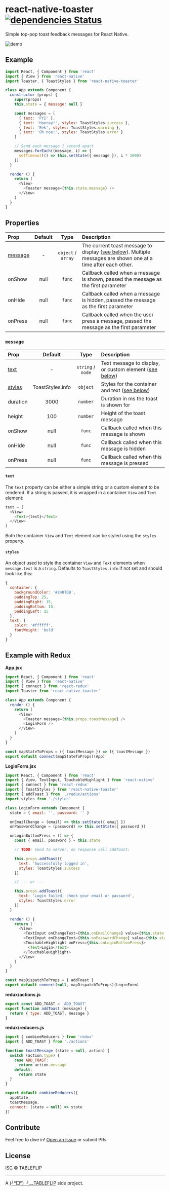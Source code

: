 # react-native-toaster [![dependencies Status](https://david-dm.org/tableflip/react-native-toaster/status.svg)](https://david-dm.org/tableflip/react-native-toaster)

Simple top-pop toast feedback messages for React Native.

![demo](https://cloud.githubusercontent.com/assets/152863/20730697/fb6bf4e0-b67e-11e6-9964-591fb7a1dc78.gif)

## Example

```js
import React, { Component } from 'react'
import { View } from 'react-native'
import Toaster, { ToastStyles } from 'react-native-toaster'

class App extends Component {
  constructor (props) {
    super(props)
    this.state = { message: null }

    const messages = [
      { text: 'FYI' },
      { text: 'Hooray!', styles: ToastStyles.success },
      { text: 'Eek', styles: ToastStyles.warning },
      { text: 'Oh noe!', styles: ToastStyles.error }
    ]

    // Send each message 1 second apart
    messages.forEach((message, i) => {
      setTimeout(() => this.setState({ message }), i * 1000)
    })
  }

  render () {
    return (
      <View>
        <Toaster message={this.state.message} />
      </View>
    )
  }
}
```

## Properties

| Prop  | Default  | Type | Description |
| :------------ |:---------------:| :---------------:| :-----|
| [message](#message) | - | `object` / `array` | The current toast message to display ([see below](#message)). Multiple messages are shown one at a time after each other. |
| onShow | null | `func` | Callback called when a message is shown, passed the message as the first parameter |
| onHide | null | `func` | Callback called when a message is hidden, passed the message as the first parameter |
| onPress | null | `func` | Callback called when the user press a message, passed the message as the first parameter |

### `message`

| Prop  | Default  | Type | Description |
| :------------ |:---------------:| :---------------:| :-----|
| [text](#text) | - | `string` / `node` | Text message to display, or custom element ([see below](#text)) |
| [styles](#styles) | ToastStyles.info | `object` | Styles for the container and text ([see below](#styles)) |
| duration | 3000 | `number` | Duration in ms the toast is shown for |
| height | 100 | `number` | Height of the toast message |
| onShow | null | `func` | Callback called when this message is shown |
| onHide | null | `func` | Callback called when this message is hidden |
| onPress | null | `func` | Callback called when this message is pressed |

#### `text`

The `text` property can be either a simple string or a custom element to be rendered. If a string is passed, it is wrapped in a container `View` and `Text` element:

```js
text = (
  <View>
    <Text>{text}</Text>
  </View>
)
```

Both the container `View` and `Text` element can be styled using the `styles` property.

#### `styles`

An object used to style the container `View` and `Text` elements when `message.text` is a `string`. Defaults to `ToastStyles.info` if not set and should look like this:

```js
{
  container: {
    backgroundColor: '#2487DB',
    paddingTop: 25,
    paddingRight: 15,
    paddingBottom: 15,
    paddingLeft: 15
  },
  text: {
    color: '#ffffff',
    fontWeight: 'bold'
  }
}
```

## Example with Redux

**App.jsx**

```js
import React, { Component } from 'react'
import { View } from 'react-native'
import { connect } from 'react-redux'
import Toaster from 'react-native-toaster'

class App extends Component {
  render () {
    return (
      <View>
        <Toaster message={this.props.toastMessage} />
        <LoginForm />
      </View>
    )
  }
}

const mapStateToProps = ({ toastMessage }) => ({ toastMessage })
export default connect(mapStateToProps)(App)
```

**LoginForm.jsx**

```js
import React, { Component } from 'react'
import { View, TextInput, TouchableHighlight } from 'react-native'
import { connect } from 'react-redux'
import { ToastStyles } from 'react-native-toaster'
import { addToast } from './redux/actions'
import styles from './styles'

class LoginForm extends Component {
  state = { email: '', password: '' }

  onEmailChange = (email) => this.setState({ email })
  onPasswordChange = (password) => this.setState({ password })

  onLoginButtonPress = () => {
    const { email, password } = this.state

    // TODO: Send to server, on response call addToast:

    this.props.addToast({
      text: 'Successfully logged in',
      styles: ToastStyles.success
    })

    // --- or ---

    this.props.addToast({
      text: 'Login failed, check your email or password',
      styles: ToastStyles.error
    })
  }

  render () {
    return (
      <View>
        <TextInput onChangeText={this.onEmailChange} value={this.state.email} placeholder='Email' />
        <TextInput onChangeText={this.onPasswordChange} value={this.state.password} placeholder='Password' />
        <TouchableHighlight onPress={this.onLoginButtonPress}>
          <Text>Login</Text>
        </TouchableHighlight>
      </View>
    )
  }
}

const mapDispatchToProps = { addToast }
export default connect(null, mapDispatchToProps)(LoginForm)
```

**redux/actions.js**

```js
export const ADD_TOAST = 'ADD_TOAST'
export function addToast (message) {
  return { type: ADD_TOAST, message }
}
```

**redux/reducers.js**

```js
import { combineReducers } from 'redux'
import { ADD_TOAST } from './actions'

function toastMessage (state = null, action) {
  switch (action.type) {
    case ADD_TOAST:
      return action.message
    default:
      return state
  }
}

export default combineReducers({
  appState,
  toastMessage,
  connect: (state = null) => state
})
```

## Contribute

Feel free to dive in! [Open an issue](https://github.com/tableflip/react-native-toaster/issues/new) or submit PRs.

## License

[ISC](LICENSE) © TABLEFLIP

----

A [(╯°□°）╯︵TABLEFLIP](https://tableflip.io) side project.
